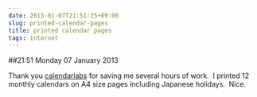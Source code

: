 ```yaml
---
date: 2013-01-07T21:51:25+09:00
slug: printed-calendar-pages
title: printed calendar pages
tags: internet
---
```


##21:51 Monday 07 January 2013

Thank you [calendarlabs](http://www.calendarlabs.com/) for saving me several hours of work.  I printed 12 monthly calendars on A4 size pages including Japanese holidays.  Nice.
